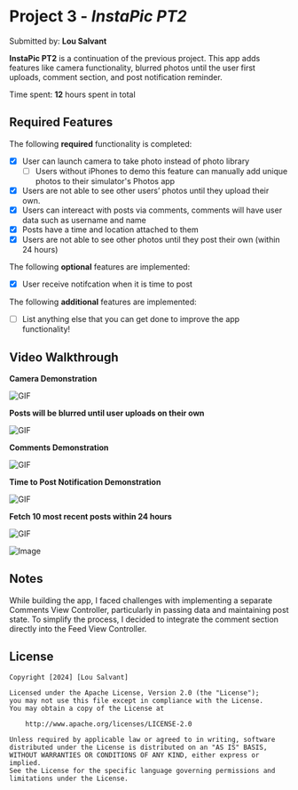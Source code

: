 # Project 3 - *InstaPic PT2*

Submitted by: **Lou Salvant**

**InstaPic PT2** is a continuation of the previous project. This app adds features like camera functionality, blurred photos until the user first uploads, comment section, and post notification reminder.

Time spent: **12** hours spent in total

## Required Features

The following **required** functionality is completed:

- [x] User can launch camera to take photo instead of photo library
  - [ ] Users without iPhones to demo this feature can manually add unique photos to their simulator's Photos app
- [x] Users are not able to see other users’ photos until they upload their own.
- [x] Users can intereact with posts via comments, comments will have user data such as username and name
- [x] Posts have a time and location attached to them
- [x] Users are not able to see other photos until they post their own (within 24 hours)	
 
The following **optional** features are implemented:

- [x] User receive notifcation when it is time to post

The following **additional** features are implemented:

- [ ] List anything else that you can get done to improve the app functionality!

## Video Walkthrough

**Camera Demonstration**


![GIF](https://media2.giphy.com/media/v1.Y2lkPTc5MGI3NjExMDlyYXNkOWZzajN5MXZ0NjZ6NnJzbDAyZXk5aTc1bWhxb3A1dWtkaSZlcD12MV9pbnRlcm5hbF9naWZfYnlfaWQmY3Q9Zw/uZyNnPePWS4hmcFiMy/giphy.gif)


**Posts will be blurred until user uploads on their own**


![GIF](https://media4.giphy.com/media/v1.Y2lkPTc5MGI3NjExaDh5ZXRoYWpoeDR3dDN3Ymp5cmNsZGlhYWpnbzk3YWVvMnJvaGU1dyZlcD12MV9pbnRlcm5hbF9naWZfYnlfaWQmY3Q9Zw/2pXW6hKYNAV90QBIxi/giphy.gif)


**Comments Demonstration**


![GIF](https://media3.giphy.com/media/v1.Y2lkPTc5MGI3NjExb2N0MWJpeHA0bWw0cTVweW05dm1xd2hraXpwNHI1ZzJzazBmN2lkNyZlcD12MV9pbnRlcm5hbF9naWZfYnlfaWQmY3Q9Zw/ebnoWapfXLx5zTDoXD/giphy.gif)


**Time to Post Notification Demonstration**


![GIF](https://media1.giphy.com/media/v1.Y2lkPTc5MGI3NjExcm85bzJteTYyNTE2dTl1cGk5ZGZhNmozNjBveGVrN3F3MjI4cXVtdSZlcD12MV9pbnRlcm5hbF9naWZfYnlfaWQmY3Q9Zw/FotoZnVlFo3mpNjly3/giphy.gif)


**Fetch 10 most recent posts within 24 hours**

![GIF](https://media4.giphy.com/media/v1.Y2lkPTc5MGI3NjExNWs1bXI2bmpvY29jNGpwNG83aGlhajk2ZmppMzMyN2xyOXRucWgxciZlcD12MV9pbnRlcm5hbF9naWZfYnlfaWQmY3Q9Zw/at85guGsXiVuqI1Obx/giphy.gif)


![Image](https://i.imgur.com/tskDIJp.png)


## Notes

While building the app, I faced challenges with implementing a separate Comments View Controller, particularly in passing data and maintaining post state. To simplify the process, I decided to integrate the comment section directly into the Feed View Controller.

## License

    Copyright [2024] [Lou Salvant]

    Licensed under the Apache License, Version 2.0 (the "License");
    you may not use this file except in compliance with the License.
    You may obtain a copy of the License at

        http://www.apache.org/licenses/LICENSE-2.0

    Unless required by applicable law or agreed to in writing, software
    distributed under the License is distributed on an "AS IS" BASIS,
    WITHOUT WARRANTIES OR CONDITIONS OF ANY KIND, either express or implied.
    See the License for the specific language governing permissions and
    limitations under the License.
